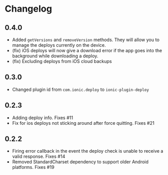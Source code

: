 Changelog
=========

## 0.4.0

* Added `getVersions` and `removeVersion` methods. They will allow you to manage the deploys 
  currently on the device.
* (fix) iOS deploys will now give a download error if the app goes into the background while
  downloading a deploy.
* (fix) Excluding deploys from iOS cloud backups


## 0.3.0

* Changed plugin id from `com.ionic.deploy` to `ionic-plugin-deploy`

## 0.2.3

* Adding deploy info. Fixes #11
* Fix for ios deploys not sticking around after force quitting. Fixes #21


## 0.2.2

* Firing error callback in the event the deploy check is unable to receive a valid response. Fixes #14
* Removed StandardCharset dependency to support older Android platforms. Fixes #19
